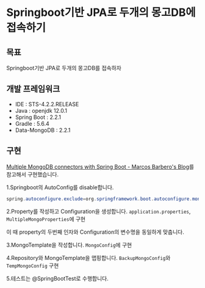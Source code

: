 # Springboot기반 JPA로 두개의 몽고DB에 접속하기


## 목표
Springboot기반 JPA로 두개의 몽고DB를 접속하자


## 개발 프레임워크
 - IDE : STS-4.2.2.RELEASE
 - Java : openjdk 12.0.1
 - Spring Boot : 2.2.1
 - Gradle : 5.6.4
 - Data-MongoDB : 2.2.1


## 구현
[Multiple MongoDB connectors with Spring Boot - Marcos Barbero's Blog](https://blog.marcosbarbero.com/multiple-mongodb-connectors-in-spring-boot/)를 참고해서 구현했습니다.

1.Springboot의 AutoConfig를 disable합니다.
```java
spring.autoconfigure.exclude=org.springframework.boot.autoconfigure.mongo.MongoAutoConfiguration
```

2.Property를 작성하고 Configuration을 생성합니다.
`application.properties`, `MultipleMongoProperties`에 구현

이 때 property의 두번째 인자와 Configuration의 변수명을 동일하게 맞춥니다.

3.MongoTemplate을 작성합니다.
`MongoConfig`에 구현

4.Repository와 MongoTemplate을 맵핑합니다.
`BackupMongoConfig`와 `TempMongoConfig` 구현

5.테스트는 @SpringBootTest로 수행합니다. 